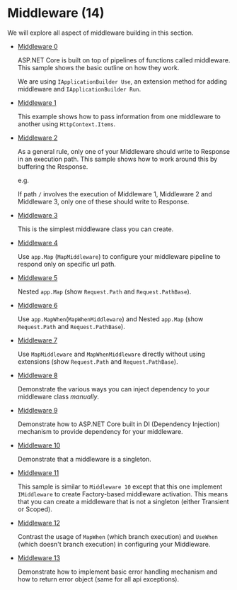 # Middleware (14)

  We will explore all aspect of middleware building in this section.

  * [Middleware 0](/projects/middleware/middleware-0)

    ASP.NET Core is built on top of pipelines of functions called middleware. This sample shows the basic outline on how they work. 
    
    We are using ```IApplicationBuilder Use```, an extension method for adding middleware and ```IApplicationBuilder Run```.

  * [Middleware 1](/projects/middleware/middleware-1)
   
    This example shows how to pass information from one middleware to another using `HttpContext.Items`.

  * [Middleware 2](/projects/middleware/middleware-2)
   
    As a general rule, only one of your Middleware should write to Response in an execution path. This sample shows how to work around this by buffering the Response.

    e.g.

    If path `/` involves the execution of Middleware 1, Middleware 2 and Middleware 3, only one of these should write to Response.

  * [Middleware 3](/projects/middleware/middleware-3)
   
    This is the simplest middleware class you can create. 

  * [Middleware 4](/projects/middleware/middleware-4)
   
    Use `app.Map` (`MapMiddleware`) to configure your middleware pipeline to respond only on specific url path.

  * [Middleware 5](/projects/middleware/middleware-5)
   
    Nested `app.Map` (show `Request.Path` and `Request.PathBase`).

  * [Middleware 6](/projects/middleware/middleware-6)
   
    Use `app.MapWhen`(`MapWhenMiddleware`) and Nested `app.Map` (show `Request.Path` and `Request.PathBase`).

  * [Middleware 7](/projects/middleware/middleware-7)
   
    Use `MapMiddleware` and `MapWhenMiddleware` directly without using extensions (show `Request.Path` and `Request.PathBase`).

  * [Middleware 8](/projects/middleware/middleware-8)
   
    Demonstrate the various ways you can inject dependency to your middleware class *manually*. 

  * [Middleware 9](/projects/middleware/middleware-9)
   
    Demonstrate how to ASP.NET Core built in DI (Dependency Injection) mechanism to provide dependency for your middleware.

  * [Middleware 10](/projects/middleware/middleware-10)
   
    Demonstrate that a middleware is a singleton.

  * [Middleware 11](/projects/middleware/middleware-11)
   
    This sample is similar to `Middleware 10` except that this one implement `IMiddleware` to create Factory-based middleware activation. This means that you can create a middleware that is not a singleton (either Transient or Scoped). 

  * [Middleware 12](/projects/middleware/middleware-12)

    Contrast the usage of `MapWhen` (which branch execution) and `UseWhen` (which doesn't branch execution) in configuring your Middleware.

  * [Middleware 13](/projects/middleware/middleware-13)

    Demonstrate how to implement basic error handling mechanism and how to return error object (same for all api exceptions).
